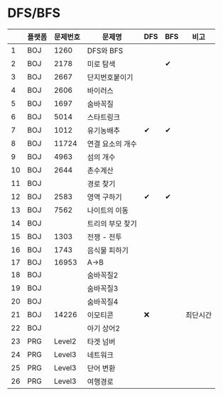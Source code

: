 # DFS/BFS

| |플랫폼|문제번호|문제명|DFS|BFS|비고|
|----|---|---|---|---|---|---|
|1|BOJ|1260|DFS와 BFS|||
|2|BOJ|2178|미로 탐색||✔|
|3|BOJ|2667|단지번호붙이기|||
|4|BOJ|2606|바이러스|||
|5|BOJ|1697|숨바꼭질|||
|6|BOJ|5014|스타트링크|||
|7|BOJ|1012|유기농배추|✔|✔|
|8|BOJ|11724|연결 요소의 개수|||
|9|BOJ|4963|섬의 개수|||
|10|BOJ|2644|촌수계산|||
|11|BOJ||경로 찾기|||
|12|BOJ|2583|영역 구하기|✔|✔|
|13|BOJ|7562|나이트의 이동|||
|14|BOJ||트리의 부모 찾기|||
|15|BOJ|1303|전쟁 - 전투|||
|16|BOJ|1743|음식물 피하기|||
|17|BOJ|16953|A->B|||
|18|BOJ||숨바꼭질2|||
|19|BOJ||숨바꼭질3|||
|20|BOJ||숨바꼭질4|||
|21|BOJ|14226|이모티콘|❌||최단시간
|22|BOJ||아기 상어2|||
|23|PRG|Level2|타겟 넘버|||
|24|PRG|Level3|네트워크|||
|25|PRG|Level3|단어 변환|||
|26|PRG|Level3|여행경로|||
